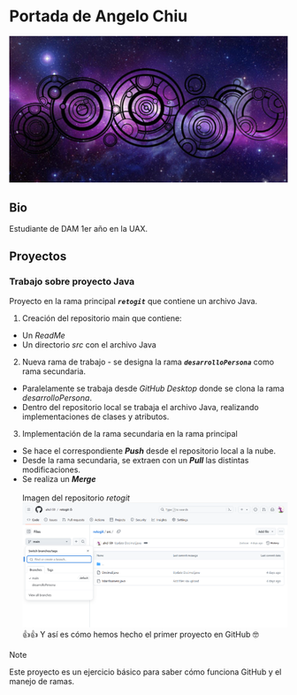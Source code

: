 # Portada de Angelo Chiu
![Imagen de Portada](recursos/timey_wimey.jpg)
## Bio
Estudiante de DAM 1er año en la UAX.
## Proyectos
### Trabajo sobre proyecto Java
Proyecto en la rama principal ***```retogit```*** que contiene un archivo Java.
1) Creación del repositorio main que contiene:
  - Un *ReadMe*
  - Un directorio *src* con el archivo Java
2) Nueva rama de trabajo - se designa la rama ***```desarrolloPersona```*** como rama secundaria.
  - Paralelamente se trabaja desde *GitHub Desktop* donde se clona la rama *desarrolloPersona*.
  - Dentro del repositorio local se trabaja el archivo Java, realizando implementaciones de clases y atributos.
3) Implementación de la rama secundaria en la rama principal
  - Se hace el correspondiente ***Push*** desde el repositorio local a la nube.
  - Desde la rama secundaria, se extraen con un ***Pull*** las distintas modificaciones.
  - Se realiza un ***Merge***
<br><br>Imagen del repositorio *retogit* ![Imagen](recursos/img_retogit.png)
👍👍 Y así es cómo hemos hecho el primer proyecto en GitHub 🤓

>[!NOTE]
Este proyecto es un ejercicio básico para saber cómo funciona GitHub y el manejo de ramas. 
